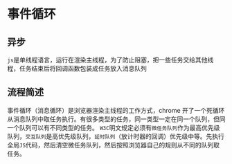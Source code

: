 # 事件循环

## 异步

`js`是单线程语言，运行在渲染主线程，为了防止阻塞，把一些任务交给其他线程，任务结束后将回调函数包装成任务放入消息队列



## 流程简述

事件循环（消息循环）是浏览器渲染主线程的工作方式，chrome 开了一个死循环从消息队列中取任务执行。有很多类型的任务，同一类型一定在同一个队列，但同一个队列可以有不同类型的任务。 `W3C`明文规定必须有`微任务队列`作为最高优先级队列，`交互队列`是高优先级队列，`延时队列`（放计时器的回调）优先级中等。先执行全局`JS`代码，然后清空微任务队列，然后按照浏览器自己的规则从不同的队列取任务。